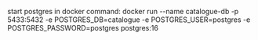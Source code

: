 start postgres in docker command: docker run --name catalogue-db -p 5433:5432 -e POSTGRES_DB=catalogue -e POSTGRES_USER=postgres -e POSTGRES_PASSWORD=postgres postgres:16 
